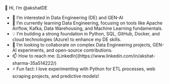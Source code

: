 👋 Hi, I’m @akshatDE
<ul>
  <li> 👀 I’m interested in Data Engineering (DE) and GEN-AI</li>
  <li> 🌱 I’m currently learning Data Engineering, focusing on tools like Apache Airflow, Kafka, Data Warehousing, and Machine Learning fundamentals.</li>
  <li> 💡 I’m building a strong foundation in Python, SQL, GitHub, Docker, and cloud technologies (Azure) to enhance my DE skills.</li>
  <li> 💞️ I’m looking to collaborate on complex Data Engineering projects, GEN-AI experiments, and open-source contributions.</li>
  <li> 📫 How to reach me: [LinkedIn](https://www.linkedin.com/in/akshat-sharma-35a514222/)</li>
  <li> ⚡ Fun fact: I love experimenting with Python for ETL processes, web scraping projects, and predictive models!</li>
</ul>
